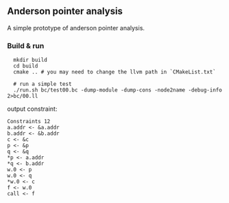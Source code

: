 ## Anderson pointer analysis

A simple prototype of anderson pointer analysis.

### Build & run

```shell
  mkdir build
  cd build
  cmake .. # you may need to change the llvm path in `CMakeList.txt`

  # run a simple test
  ./run.sh bc/test00.bc -dump-module -dump-cons -node2name -debug-info  2>bc/00.ll
```

output constraint:

```shell
Constraints 12
a.addr <- &a.addr
b.addr <- &b.addr
c <- &c
p <- &p
q <- &q
*p <- a.addr
*q <- b.addr
w.0 <- p
w.0 <- q
*w.0 <- c
f <- w.0
call <- f
```